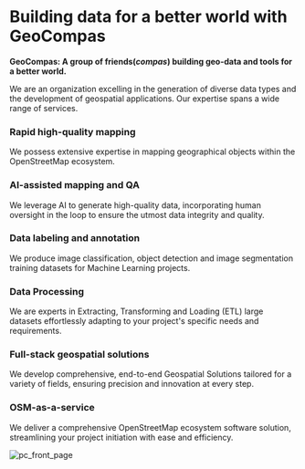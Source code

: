 # Building data for a better world with GeoCompas

**GeoCompas: A group of friends(*compas*) building geo-data and tools for a better world.**

We are an organization excelling in the generation of diverse data types and the development of  geospatial applications. Our expertise spans a wide range of services.

### Rapid high-quality mapping
We possess extensive expertise in mapping geographical objects within the OpenStreetMap ecosystem.

### AI-assisted mapping and QA
We leverage AI to generate high-quality data, incorporating human oversight in the loop to ensure the utmost data integrity and quality.

### Data labeling and annotation
We produce image classification, object detection and image segmentation training datasets for Machine Learning projects.

### Data Processing
We are experts in Extracting, Transforming and Loading (ETL) large datasets effortlessly adapting to your project's specific needs and requirements.

### Full-stack geospatial solutions
We develop comprehensive, end-to-end Geospatial Solutions tailored for a variety of fields, ensuring precision and innovation at every step.

### OSM-as-a-service
We deliver a comprehensive OpenStreetMap ecosystem software solution, streamlining your project initiation with ease and efficiency.

![pc_front_page](https://github.com/GeoCompas/.github/assets/1152236/848fa8c6-1a21-488e-87b3-57c602a0056f)
